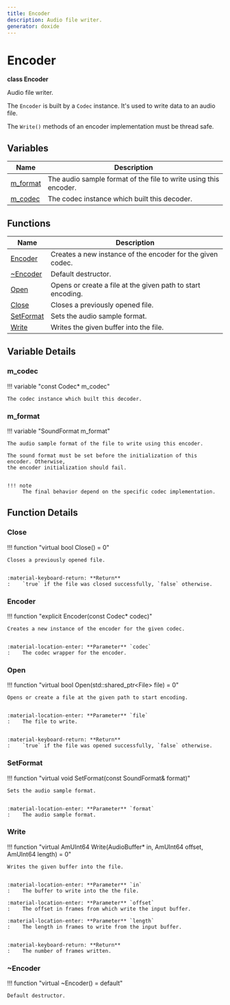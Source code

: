 ```yaml
---
title: Encoder
description: Audio file writer.
generator: doxide
---
```



# Encoder

**class  Encoder**


Audio file writer.

The `Encoder` is built by a `Codec` instance. It's used to write
data to an audio file.

The `Write()` methods of an encoder implementation must be thread safe.
        


## Variables

| Name | Description |
| ---- | ----------- |
| [m_format](#m_format) | The audio sample format of the file to write using this encoder. |
| [m_codec](#m_codec) | The codec instance which built this decoder.  |

## Functions

| Name | Description |
| ---- | ----------- |
| [Encoder](#Encoder) | Creates a new instance of the encoder for the given codec. |
| [~Encoder](#_u007eEncoder) | Default destructor.  |
| [Open](#Open) | Opens or create a file at the given path to start encoding. |
| [Close](#Close) | Closes a previously opened file. |
| [SetFormat](#SetFormat) | Sets the audio sample format. |
| [Write](#Write) | Writes the given buffer into the file. |

## Variable Details

### m_codec<a name="m_codec"></a>

!!! variable "const Codec&#42; m_codec"

    
    The codec instance which built this decoder.
                 
    
    
    

### m_format<a name="m_format"></a>

!!! variable "SoundFormat m_format"

    
    The audio sample format of the file to write using this encoder.
    
    The sound format must be set before the initialization of this encoder. Otherwise,
    the encoder initialization should fail.
    
    
    !!! note
         The final behavior depend on the specific codec implementation.
                    
    

## Function Details

### Close<a name="Close"></a>
!!! function "virtual bool Close() = 0"

    
    Closes a previously opened file.
    
    
    :material-keyboard-return: **Return**
    :    `true` if the file was closed successfully, `false` otherwise.
                
    

### Encoder<a name="Encoder"></a>
!!! function "explicit Encoder(const Codec&#42; codec)"

    
    Creates a new instance of the encoder for the given codec.
    
    
    :material-location-enter: **Parameter** `codec`
    :    The codec wrapper for the encoder.
                    
    

### Open<a name="Open"></a>
!!! function "virtual bool Open(std::shared_ptr&lt;File&gt; file) = 0"

    
    Opens or create a file at the given path to start encoding.
    
    
    :material-location-enter: **Parameter** `file`
    :    The file to write.
    
    
    :material-keyboard-return: **Return**
    :    `true` if the file was opened successfully, `false` otherwise.
                
    

### SetFormat<a name="SetFormat"></a>
!!! function "virtual void SetFormat(const SoundFormat&amp; format)"

    
    Sets the audio sample format.
    
    
    :material-location-enter: **Parameter** `format`
    :    The audio sample format.
                    
    

### Write<a name="Write"></a>
!!! function "virtual AmUInt64 Write(AudioBuffer&#42; in, AmUInt64 offset, AmUInt64 length) = 0"

    
    Writes the given buffer into the file.
    
    
    :material-location-enter: **Parameter** `in`
    :    The buffer to write into the the file.
        
    :material-location-enter: **Parameter** `offset`
    :    The offset in frames from which write the input buffer.
        
    :material-location-enter: **Parameter** `length`
    :    The length in frames to write from the input buffer.
    
    
    :material-keyboard-return: **Return**
    :    The number of frames written.
                
    

### ~Encoder<a name="_u007eEncoder"></a>
!!! function "virtual ~Encoder() = default"

    
    Default destructor.
                 
    
    
    

